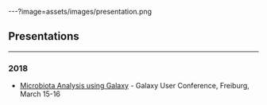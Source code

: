 ---?image=assets/images/presentation.png

## Presentations

---

### 2018

- [Microbiota Analysis using Galaxy](https://gitpitch.com/shiltemann/presentations/slides?p=2018-GalaxyEU) - Galaxy User Conference, Freiburg, March 15-16


